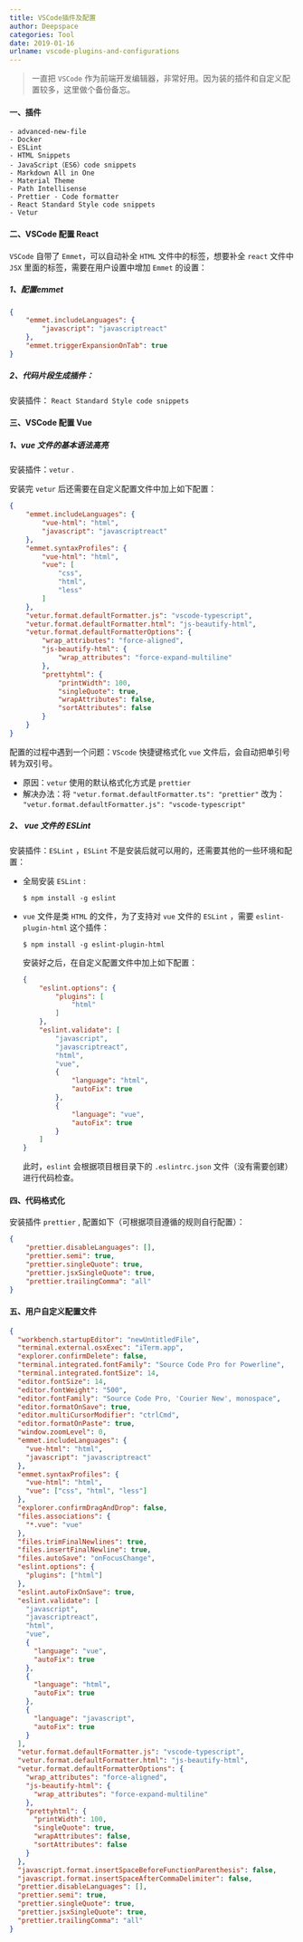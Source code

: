 ```yaml
---
title: VSCode插件及配置
author: Deepspace
categories: Tool
date: 2019-01-16
urlname: vscode-plugins-and-configurations
---
```

<!-- ## VSCode插件及配置 -->

> 一直把 `VSCode` 作为前端开发编辑器，非常好用。因为装的插件和自定义配置较多，这里做个备份备忘。

#### 一、插件

```
- advanced-new-file
- Docker
- ESLint
- HTML Snippets
- JavaScript（ES6）code snippets
- Markdown All in One
- Material Theme
- Path Intellisense
- Prettier - Code formatter
- React Standard Style code snippets
- Vetur
```

<!-- more -->

#### 二、VSCode 配置 React

`VSCode` 自带了 `Emmet`，可以自动补全 `HTML` 文件中的标签，想要补全 `react` 文件中 `JSX` 里面的标签，需要在用户设置中增加 `Emmet` 的设置：

##### 1、配置emmet

```json
{
    "emmet.includeLanguages": {
        "javascript": "javascriptreact"
    },
    "emmet.triggerExpansionOnTab": true
}
```

##### 2、代码片段生成插件：

安装插件： `React Standard Style code snippets`



#### 三、VSCode 配置 Vue

##### 1、vue 文件的基本语法高亮

安装插件：`vetur` .

安装完  `vetur`  后还需要在自定义配置文件中加上如下配置：

```json
{
    "emmet.includeLanguages": {
        "vue-html": "html",
        "javascript": "javascriptreact"
    },
    "emmet.syntaxProfiles": {
        "vue-html": "html",
        "vue": [
            "css",
            "html",
            "less"
        ]
    },
    "vetur.format.defaultFormatter.js": "vscode-typescript",
    "vetur.format.defaultFormatter.html": "js-beautify-html",
    "vetur.format.defaultFormatterOptions": {
        "wrap_attributes": "force-aligned",
        "js-beautify-html": {
            "wrap_attributes": "force-expand-multiline"
        },
        "prettyhtml": {
            "printWidth": 100,
            "singleQuote": true,
            "wrapAttributes": false,
            "sortAttributes": false
        }
    }
}
```

配置的过程中遇到一个问题：`VScode` 快捷键格式化 `vue` 文件后，会自动把单引号转为双引号。

- 原因：`vetur` 使用的默认格式化方式是 `prettier`
- 解决办法：将 `"vetur.format.defaultFormatter.ts": "prettier"` 改为： `"vetur.format.defaultFormatter.js": "vscode-typescript"`

##### 2、 vue 文件的 ESLint

安装插件：`ESLint` ，`ESLint` 不是安装后就可以用的，还需要其他的一些环境和配置：

- 全局安装 `ESLint` :

  ```shell
  $ npm install -g eslint
  ```

- `vue` 文件是类 `HTML` 的文件，为了支持对 `vue` 文件的 `ESLint` ，需要 `eslint-plugin-html` 这个插件：

  ```shell
  $ npm install -g eslint-plugin-html
  ```

  安装好之后，在自定义配置文件中加上如下配置：

  ```json
  {
      "eslint.options": {
          "plugins": [
              "html"
          ]
      },
      "eslint.validate": [
          "javascript",
          "javascriptreact",
          "html",
          "vue",
          {
              "language": "html",
              "autoFix": true
          },
          {
              "language": "vue",
              "autoFix": true
          }
      ]
  }
  ```

  此时，`eslint` 会根据项目根目录下的 `.eslintrc.json`  文件（没有需要创建）进行代码检查。



#### 四、代码格式化

安装插件 `prettier` , 配置如下（可根据项目遵循的规则自行配置）：

```json
{
    "prettier.disableLanguages": [],
    "prettier.semi": true,
    "prettier.singleQuote": true,
    "prettier.jsxSingleQuote": true,
    "prettier.trailingComma": "all"
}
```



#### 五、用户自定义配置文件

```json
{
  "workbench.startupEditor": "newUntitledFile",
  "terminal.external.osxExec": "iTerm.app",
  "explorer.confirmDelete": false,
  "terminal.integrated.fontFamily": "Source Code Pro for Powerline",
  "terminal.integrated.fontSize": 14,
  "editor.fontSize": 14,
  "editor.fontWeight": "500",
  "editor.fontFamily": "Source Code Pro, 'Courier New', monospace",
  "editor.formatOnSave": true,
  "editor.multiCursorModifier": "ctrlCmd",
  "editor.formatOnPaste": true,
  "window.zoomLevel": 0,
  "emmet.includeLanguages": {
    "vue-html": "html",
    "javascript": "javascriptreact"
  },
  "emmet.syntaxProfiles": {
    "vue-html": "html",
    "vue": ["css", "html", "less"]
  },
  "explorer.confirmDragAndDrop": false,
  "files.associations": {
    "*.vue": "vue"
  },
  "files.trimFinalNewlines": true,
  "files.insertFinalNewline": true,
  "files.autoSave": "onFocusChange",
  "eslint.options": {
    "plugins": ["html"]
  },
  "eslint.autoFixOnSave": true,
  "eslint.validate": [
    "javascript",
    "javascriptreact",
    "html",
    "vue",
    {
      "language": "vue",
      "autoFix": true
    },
    {
      "language": "html",
      "autoFix": true
    },
    {
      "language": "javascript",
      "autoFix": true
    }
  ],
  "vetur.format.defaultFormatter.js": "vscode-typescript",
  "vetur.format.defaultFormatter.html": "js-beautify-html",
  "vetur.format.defaultFormatterOptions": {
    "wrap_attributes": "force-aligned",
    "js-beautify-html": {
      "wrap_attributes": "force-expand-multiline"
    },
    "prettyhtml": {
      "printWidth": 100,
      "singleQuote": true,
      "wrapAttributes": false,
      "sortAttributes": false
    }
  },
  "javascript.format.insertSpaceBeforeFunctionParenthesis": false,
  "javascript.format.insertSpaceAfterCommaDelimiter": false,
  "prettier.disableLanguages": [],
  "prettier.semi": true,
  "prettier.singleQuote": true,
  "prettier.jsxSingleQuote": true,
  "prettier.trailingComma": "all"
}
```
